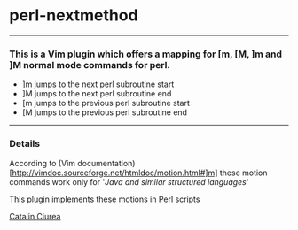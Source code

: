 # perl-nextmethod 

----
### This is a Vim plugin which offers a mapping for [m, [M, ]m and ]M normal mode commands for perl.

* ]m jumps to the next perl subroutine start
* ]M jumps to the next perl subroutine end
* [m jumps to the previous perl subroutine start
* [M jumps to the previous perl subroutine end

----
### Details

According to (Vim documentation)[http://vimdoc.sourceforge.net/htmldoc/motion.html#]m] these motion commands work only for '_Java  and similar structured languages_'

This plugin implements these motions in Perl scripts

[Catalin Ciurea](mailto:catalin@cpan.org)
